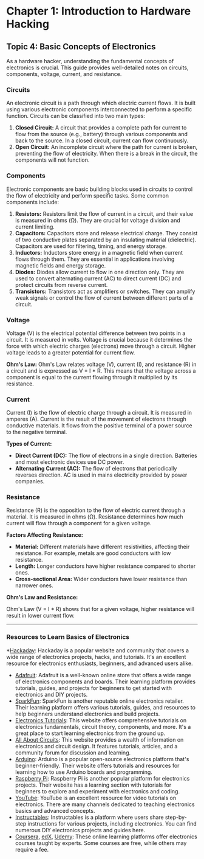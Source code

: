 # Chapter 1: Introduction to Hardware Hacking
## Topic 4: Basic Concepts of Electronics

As a hardware hacker, understanding the fundamental concepts of electronics is crucial. This guide provides well-detailed notes on circuits, components, voltage, current, and resistance.

### Circuits

An electronic circuit is a path through which electric current flows. It is built using various electronic components interconnected to perform a specific function. Circuits can be classified into two main types:

1. **Closed Circuit:** A circuit that provides a complete path for current to flow from the source (e.g., battery) through various components and back to the source. In a closed circuit, current can flow continuously.
2. **Open Circuit:** An incomplete circuit where the path for current is broken, preventing the flow of electricity. When there is a break in the circuit, the components will not function.

### Components

Electronic components are basic building blocks used in circuits to control the flow of electricity and perform specific tasks. Some common components include:

1. **Resistors:** Resistors limit the flow of current in a circuit, and their value is measured in ohms (Ω). They are crucial for voltage division and current limiting.
2. **Capacitors:** Capacitors store and release electrical charge. They consist of two conductive plates separated by an insulating material (dielectric). Capacitors are used for filtering, timing, and energy storage.
3. **Inductors:** Inductors store energy in a magnetic field when current flows through them. They are essential in applications involving magnetic fields and energy storage.
4. **Diodes:** Diodes allow current to flow in one direction only. They are used to convert alternating current (AC) to direct current (DC) and protect circuits from reverse current.
5. **Transistors:** Transistors act as amplifiers or switches. They can amplify weak signals or control the flow of current between different parts of a circuit.

### Voltage

Voltage (V) is the electrical potential difference between two points in a circuit. It is measured in volts. Voltage is crucial because it determines the force with which electric charges (electrons) move through a circuit. Higher voltage leads to a greater potential for current flow.

**Ohm's Law:** Ohm's Law relates voltage (V), current (I), and resistance (R) in a circuit and is expressed as V = I * R. This means that the voltage across a component is equal to the current flowing through it multiplied by its resistance.

### Current

Current (I) is the flow of electric charge through a circuit. It is measured in amperes (A). Current is the result of the movement of electrons through conductive materials. It flows from the positive terminal of a power source to the negative terminal.

**Types of Current:**

* **Direct Current (DC):** The flow of electrons in a single direction. Batteries and most electronic devices use DC power.
* **Alternating Current (AC):** The flow of electrons that periodically reverses direction. AC is used in mains electricity provided by power companies.

### Resistance

Resistance (R) is the opposition to the flow of electric current through a material. It is measured in ohms (Ω). Resistance determines how much current will flow through a component for a given voltage. 

**Factors Affecting Resistance:**

* **Material:** Different materials have different resistivities, affecting their resistance. For example, metals are good conductors with low resistance.
* **Length:** Longer conductors have higher resistance compared to shorter ones.
* **Cross-sectional Area:** Wider conductors have lower resistance than narrower ones.

**Ohm's Law and Resistance:** 

Ohm's Law (V = I * R) shows that for a given voltage, higher resistance will result in lower current flow.

---

### Resources to Learn Basics of Electronics
*[Hackaday](https://hackaday.com/): Hackaday is a popular website and community that covers a wide range of electronics projects, hacks, and tutorials. It's an excellent resource for electronics enthusiasts, beginners, and advanced users alike.
* [Adafruit](https://learn.adafruit.com/): Adafruit is a well-known online store that offers a wide range of electronics components and boards. Their learning platform provides tutorials, guides, and projects for beginners to get started with electronics and DIY projects.
* [SparkFun](https://learn.sparkfun.com/): SparkFun is another reputable online electronics retailer. Their learning platform offers various tutorials, guides, and resources to help beginners understand electronics and build projects.
* [Electronics Tutorials](https://www.electronics-tutorials.ws/): This website offers comprehensive tutorials on electronics fundamentals, circuit theory, components, and more. It's a great place to start learning electronics from the ground up.
* [All About Circuits](https://www.allaboutcircuits.com/): This website provides a wealth of information on electronics and circuit design. It features tutorials, articles, and a community forum for discussion and learning.
* [Arduino](https://www.arduino.cc/): Arduino is a popular open-source electronics platform that's beginner-friendly. Their website offers tutorials and resources for learning how to use Arduino boards and programming.
* [Raspberry Pi](https://www.raspberrypi.org/): Raspberry Pi is another popular platform for electronics projects. Their website has a learning section with tutorials for beginners to explore and experiment with electronics and coding.
* [YouTube](https://www.youtube.com/): YouTube is an excellent resource for video tutorials on electronics. There are many channels dedicated to teaching electronics basics and advanced concepts.
* [Instructables](https://www.instructables.com/): Instructables is a platform where users share step-by-step instructions for various projects, including electronics. You can find numerous DIY electronics projects and guides here.
* [Coursera](https://www.coursera.org/), [edX](https://www.edx.org/), [Udemy](https://www.udemy.com/): These online learning platforms offer electronics courses taught by experts. Some courses are free, while others may require a fee.
